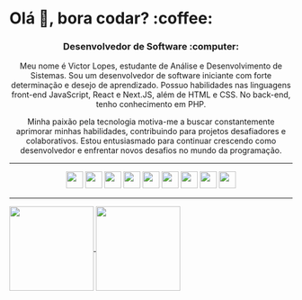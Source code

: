 <h1 align="left">Olá 👋, bora codar? :coffee:	 </h1>
<h3 align="center">Desenvolvedor de Software :computer:	</h3>

<p align="center">Meu nome é Victor Lopes, estudante de Análise e Desenvolvimento de Sistemas. Sou um desenvolvedor de software iniciante com forte determinação e desejo de aprendizado. Possuo habilidades nas linguagens front-end JavaScript, React e Next.JS, além de HTML e CSS. No back-end, tenho conhecimento em PHP.</p>
<p align="center"> Minha paixão pela tecnologia motiva-me a buscar constantemente aprimorar minhas habilidades, contribuindo para projetos desafiadores e colaborativos. Estou entusiasmado para continuar crescendo como desenvolvedor e enfrentar novos desafios no mundo da programação.</p>

<hr/>
<div align="center">
<img src="https://cdn.jsdelivr.net/gh/devicons/devicon/icons/html5/html5-original.svg" width="30" height="30"/>
<img src="https://cdn.jsdelivr.net/gh/devicons/devicon/icons/css3/css3-original.svg" width="30" height="30"/>
<img src="https://cdn.jsdelivr.net/gh/devicons/devicon/icons/tailwindcss/tailwindcss-plain.svg" width="30" height="30"/>
<img src="https://cdn.jsdelivr.net/gh/devicons/devicon/icons/javascript/javascript-original.svg" width="30" height="30"/>
<img src="https://cdn.jsdelivr.net/gh/devicons/devicon/icons/react/react-original.svg" width="30" height="30" />
<img src="https://cdn.jsdelivr.net/gh/devicons/devicon/icons/nextjs/nextjs-original.svg" width="30" height="30" />
<img src="https://cdn.jsdelivr.net/gh/devicons/devicon/icons/php/php-original.svg" width="30" height="30" />
<img src="https://cdn.jsdelivr.net/gh/devicons/devicon/icons/mysql/mysql-original-wordmark.svg" width="30" height="30" />
<img src="https://cdn.jsdelivr.net/gh/devicons/devicon/icons/git/git-original.svg" width="30" height="30" />
</div>                            
<hr/>

<a href="https://github.com/victorlopesz/convoychat">
  <img height=150 align="center" src="https://github-readme-stats.vercel.app/api/top-langs?username=victorlopesz&layout=compact&langs_count=8&card_width=320&bg_color=00000000" />
</a>
<a href="https://github.com/victorlopesz/github-readme-stats">
  <img height=150 align="center" src="https://github-readme-stats.vercel.app/api?username=victorlopesz&bg_color=00000000" />
</a>
